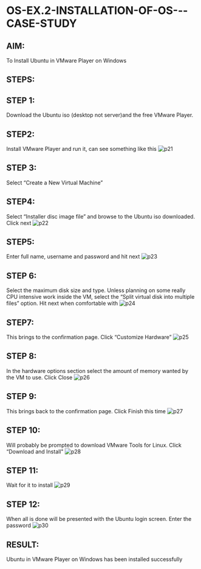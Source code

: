 # OS-EX.2-INSTALLATION-OF-OS---CASE-STUDY

## AIM:
To Install Ubuntu in VMware Player on Windows

## STEPS:
## STEP 1:
Download the Ubuntu iso (desktop not server)and the free VMware Player.

## STEP2:
Install VMware Player and run it, can see something like this
![p21](https://github.com/silambarasan2004/OS-EX.2-INSTALLATION-OF-OS---CASE-STUDY/assets/119559917/dd8586ee-2779-4101-8594-cfe7b9cc6824)

## STEP 3:
Select “Create a New Virtual Machine”

## STEP4: 
Select “Installer disc image file” and browse to the Ubuntu iso downloaded. Click next
![p22](https://github.com/silambarasan2004/OS-EX.2-INSTALLATION-OF-OS---CASE-STUDY/assets/119559917/d6e3ee32-fb69-4e14-9b9b-38aea4e34bf2)

## STEP5: 
Enter full name, username and password and hit next
![p23](https://github.com/silambarasan2004/OS-EX.2-INSTALLATION-OF-OS---CASE-STUDY/assets/119559917/363bbf23-c2c9-4b0f-ade8-5e4404816575)

## STEP 6:
Select the maximum disk size and type. Unless planning on some really CPU intensive work inside the VM, select the “Split virtual disk into multiple files” option. Hit next when comfortable with
![p24](https://github.com/silambarasan2004/OS-EX.2-INSTALLATION-OF-OS---CASE-STUDY/assets/119559917/4a85c59c-acf5-4e17-9910-d5a0b7650b75)

## STEP7: 
This brings to the confirmation page. Click “Customize Hardware”
![p25](https://github.com/silambarasan2004/OS-EX.2-INSTALLATION-OF-OS---CASE-STUDY/assets/119559917/9cefc5b6-4e46-4440-beb3-58933a4a9ba0)


## STEP 8: 
In the hardware options section select the amount of memory wanted by the VM to use. Click Close
![p26](https://github.com/silambarasan2004/OS-EX.2-INSTALLATION-OF-OS---CASE-STUDY/assets/119559917/156e136c-2699-4982-ba45-74a87ece6b6e)


## STEP 9: 
This brings back to the confirmation page. Click Finish this time
![p27](https://github.com/silambarasan2004/OS-EX.2-INSTALLATION-OF-OS---CASE-STUDY/assets/119559917/962a4f3d-774a-4eca-8c07-7d8cd68e5e06)


## STEP 10: 
Will probably be prompted to download VMware Tools for Linux. Click “Download and Install"
![p28](https://github.com/silambarasan2004/OS-EX.2-INSTALLATION-OF-OS---CASE-STUDY/assets/119559917/99fa65d3-67dc-49a1-b2a2-2f75c22f28b5)


## STEP 11: 
Wait for it to install
![p29](https://github.com/silambarasan2004/OS-EX.2-INSTALLATION-OF-OS---CASE-STUDY/assets/119559917/c868710b-e669-4adc-a9be-e531cbe1e140)


## STEP 12: 
When all is done will be presented with the Ubuntu login screen. Enter the password
![p30](https://github.com/silambarasan2004/OS-EX.2-INSTALLATION-OF-OS---CASE-STUDY/assets/119559917/108366c2-0858-455b-a7ee-0181ddfa0f6a)


## RESULT:
Ubuntu in VMware Player on Windows has been installed successfully
